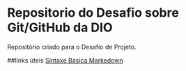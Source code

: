 # Repositorio do Desafio sobre Git/GitHub da DIO
Repositório criado para o Desafio de Projeto.


##links úteis
 [Sintaxe Básica Markedown](https://markdown.net.br/sintaxe-basica/)
